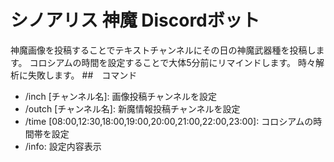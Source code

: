 # シノアリス 神魔 Discordボット
神魔画像を投稿することでテキストチャンネルにその日の神魔武器種を投稿します。
コロシアムの時間を設定することで大体5分前にリマインドします。
時々解析に失敗します。
##　コマンド
* /inch [チャンネル名]: 画像投稿チャンネルを設定
* /outch [チャンネル名]: 新魔情報投稿チャンネルを設定
* /time [08:00,12:30,18:00,19:00,20:00,21:00,22:00,23:00]: コロシアムの時間帯を設定
* /info: 設定内容表示
